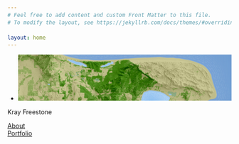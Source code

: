 ```yaml
---
# Feel free to add content and custom Front Matter to this file.
# To modify the layout, see https://jekyllrb.com/docs/themes/#overriding-theme-defaults

layout: home
---
```

<div id="image-slider" class="splide">
	<div class="splide__track">
		<ul id="gallery" class="splide__list">
            <li class="splide__slide">
                <img src="/assets/img/header.png">
            </li>
		</ul>
	</div>
</div>

<p class="home-header">Kray Freestone</p>
<div class="column">
    <a class="home-link" href="/about/">About</a>
</div>
<div class="column">
    <a class="home-link" href="/portfolio/">Portfolio</a>
</div>
